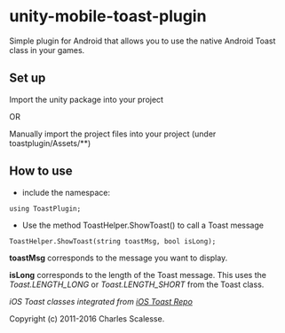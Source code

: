 # unity-mobile-toast-plugin
Simple plugin for Android that allows you to use the native Android Toast class in your games. 


## Set up 

Import the unity package into your project 

OR

Manually import the project files into your project (under toastplugin/Assets/**)


## How to use 

* include the namespace: 

```
using ToastPlugin; 
```

* Use the method ToastHelper.ShowToast() to call a Toast message
```
ToastHelper.ShowToast(string toastMsg, bool isLong);
```
**toastMsg** corresponds to the message you want to display.

**isLong** corresponds to the length of the Toast message. This uses the *Toast.LENGTH_LONG* or *Toast.LENGTH_SHORT* from the Toast class. 


*iOS Toast classes integrated from [iOS Toast Repo](https://github.com/scalessec/Toast)* 

Copyright (c) 2011-2016 Charles Scalesse.
